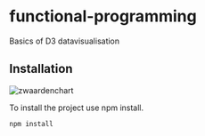 # functional-programming
Basics of D3 datavisualisation

## Installation

![zwaardenchart](https://imgur.com/o46H9s0)

To install the project use npm install.

`npm install`
